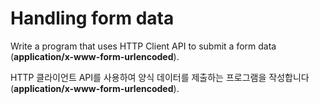 # Handling form data

Write a program that uses HTTP Client API to submit a form data (**application/x-www-form-urlencoded**).

HTTP 클라이언트 API를 사용하여 양식 데이터를 제출하는 프로그램을 작성합니다(**application/x-www-form-urlencoded**).
